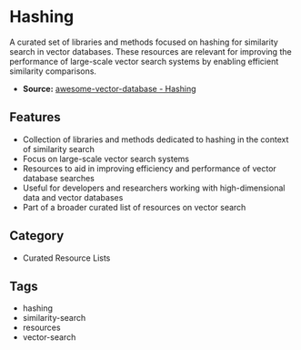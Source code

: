 # Hashing

A curated set of libraries and methods focused on hashing for similarity search in vector databases. These resources are relevant for improving the performance of large-scale vector search systems by enabling efficient similarity comparisons.

- **Source:** [awesome-vector-database - Hashing](https://awesome.ecosyste.ms/lists/dangkhoasdc/awesome-vector-database#category-Hashing)

## Features
- Collection of libraries and methods dedicated to hashing in the context of similarity search
- Focus on large-scale vector search systems
- Resources to aid in improving efficiency and performance of vector database searches
- Useful for developers and researchers working with high-dimensional data and vector databases
- Part of a broader curated list of resources on vector search

## Category
- Curated Resource Lists

## Tags
- hashing
- similarity-search
- resources
- vector-search